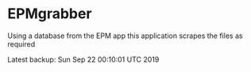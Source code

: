 # EPMgrabber
Using a database from the EPM app this application scrapes the files as required


Latest backup: Sun Sep 22 00:10:01 UTC 2019
